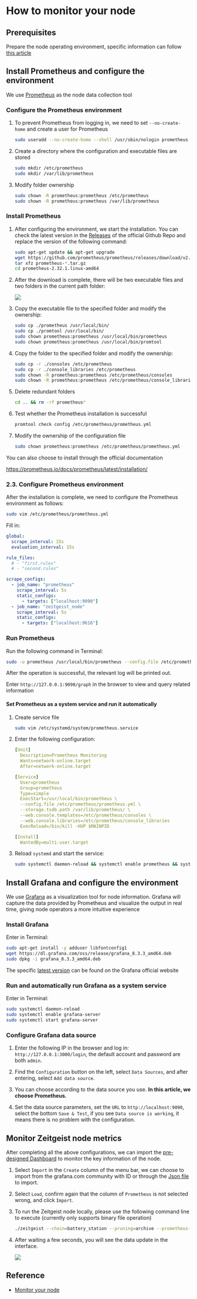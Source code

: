 # How to monitor your node

## Prerequisites

Prepare the node operating environment, specific information can follow [this article](https://docs.zeitgeist.pm/battery-station)

## Install Prometheus and configure the environment

We use [Prometheus](https://prometheus.io/docs/introduction/overview/) as the node data collection tool

### Configure the Prometheus environment

1. To prevent Prometheus from logging in, we need to set `--no-create-home` and create a user for Prometheus

   ```bash
   sudo useradd --no-create-home --shell /usr/sbin/nologin prometheus
   ```

2. Create a directory where the configuration and executable files are stored

   ```bash
   sudo mkdir /etc/prometheus
   sudo mkdir /var/lib/prometheus
   ```

3. Modify folder ownership

   ```bash
   sudo chown -R prometheus:prometheus /etc/prometheus
   sudo chown -R prometheus:prometheus /var/lib/prometheus
   ```

### Install Prometheus

1. After configuring the environment, we start the installation. You can check the latest version in the [Releases](https://github.com/prometheus/prometheus/releases) of the official Github Repo and replace the version of the following command:

   ```bash
   sudo apt-get update && apt-get upgrade
   wget https://github.com/prometheus/prometheus/releases/download/v2.32.1/prometheus-2.32.1.linux-amd64.tar.gz
   tar xfz prometheus-*.tar.gz
   cd prometheus-2.32.1.linux-amd64
   ```

2. After the download is complete, there will be two executable files and two folders in the current path folder:

   ![](../static/img/textart.png)

3. Copy the executable file to the specified folder and modify the ownership:

   ```bash
   sudo cp ./prometheus /usr/local/bin/
   sudo cp ./promtool /usr/local/bin/
   sudo chown prometheus:prometheus /usr/local/bin/prometheus
   sudo chown prometheus:prometheus /usr/local/bin/promtool
   ```

4. Copy the folder to the specified folder and modify the ownership:

   ```bash
   sudo cp -r ./consoles /etc/prometheus
   sudo cp -r ./console_libraries /etc/prometheus
   sudo chown -R prometheus:prometheus /etc/prometheus/consoles
   sudo chown -R prometheus:prometheus /etc/prometheus/console_libraries
   ```

5. Delete redundant folders

   ```bash
   cd .. && rm -rf prometheus*
   ```

6. Test whether the Prometheus installation is successful

   ```bash
   promtool check config /etc/prometheus/prometheus.yml
   ```

7. Modify the ownership of the configuration file

   ```bash
   sudo chown prometheus:prometheus /etc/prometheus/prometheus.yml
   ```

You can also choose to install through the official documentation

<https://prometheus.io/docs/prometheus/latest/installation/>

### 2.3. Configure Prometheus environment

After the installation is complete, we need to configure the Prometheus environment as follows:

```bash
sudo vim /etc/prometheus/prometheus.yml
```

Fill in:

```yaml
global:
  scrape_interval: 15s
  evaluation_interval: 15s

rule_files:
  # - "first.rules"
  # - "second.rules"

scrape_configs:
  - job_name: "prometheus"
    scrape_interval: 5s
    static_configs:
      - targets: ["localhost:9090"]
  - job_name: "zeitgeist_node"
    scrape_interval: 5s
    static_configs:
      - targets: ["localhost:9616"]
```

### Run Prometheus

Run the following command in Terminal:

```bash
sudo -u prometheus /usr/local/bin/prometheus --config.file /etc/prometheus/prometheus.yml --storage.tsdb.path /var/lib/prometheus/ --web.console.templates=/etc/prometheus/consoles --web.console.libraries=/etc/prometheus/console_libraries
```

After the operation is successful, the relevant log will be printed out.

Enter `http://127.0.0.1:9090/graph` in the browser to view and query related information

#### Set Prometheus as a system service and run it automatically

1. Create service file

   ```bash
   sudo vim /etc/systemd/system/prometheus.service
   ```

2. Enter the following configuration:

   ```yaml
   [Unit]
     Description=Prometheus Monitoring
     Wants=network-online.target
     After=network-online.target

   [Service]
     User=prometheus
     Group=prometheus
     Type=simple
     ExecStart=/usr/local/bin/prometheus \
     --config.file /etc/prometheus/prometheus.yml \
     --storage.tsdb.path /var/lib/prometheus/ \
     --web.console.templates=/etc/prometheus/consoles \
     --web.console.libraries=/etc/prometheus/console_libraries
     ExecReload=/bin/kill -HUP $MAINPID

   [Install]
     WantedBy=multi-user.target
   ```

3. Reload `systemd` and start the service:

   ```bash
   sudo systemctl daemon-reload && systemctl enable prometheus && systemctl start prometheus
   ```

## Install Grafana and configure the environment

We use [Grafana](https://grafana.com/grafana/) as a visualization tool for node information. Grafana will capture the data provided by Prometheus and visualize the output in real time, giving node operators a more intuitive experience

### Install Grafana

Enter in Terminal:

```bash
sudo apt-get install -y adduser libfontconfig1
wget https://dl.grafana.com/oss/release/grafana_8.3.3_amd64.deb
sudo dpkg -i grafana_8.3.3_amd64.deb
```

The specific [latest version](https://grafana.com/grafana/download) can be found on the Grafana official website

### Run and automatically run Grafana as a system service

Enter in Terminal:

```bash
sudo systemctl daemon-reload
sudo systemctl enable grafana-server
sudo systemctl start grafana-server
```

### Configure Grafana data source

1. Enter the following IP in the browser and log in: `http://127.0.0.1:3000/login`, the default account and password are both `admin`.

2. Find the `Configuration` button on the left, select `Data Sources`, and after entering, select `Add data source`.
3. You can choose according to the data source you use. **In this article, we choose Prometheus.**
4. Set the data source parameters, set the `URL` to `http://localhost:9090`, select the bottom `Save & Test`, if you see `Data source is working`, it means there is no problem with the configuration.

## Monitor Zeitgeist node metrics

After completing all the above configurations, we can import the [pre-designed Dashboard](https://grafana.com/grafana/dashboards/15424) to monitor the key information of the node.

1. Select `Import` in the `Create` column of the menu bar, we can choose to import from the grafana.com community with ID or through the [Json file](https://github.com/Whisker17/Zeitgeist-Node-Monitor/blob/main/zeitgeist-node-monitor.json) to import.

2. Select `Load`, confirm again that the column of `Prometheus` is not selected wrong, and click `Import`.

3. To run the Zeitgeist node locally, please use the following command line to execute (currently only supports binary file operation)

   ```bash
   ./zeitgeist --chain=battery_station --pruning=archive --prometheus-port=9616
   ```

4. After waiting a few seconds, you will see the data update in the interface.

   ![](../static/img/grafana.png)

## Reference

- [Monitor your node](https://wiki.polkadot.network/docs/maintain-guides-how-to-monitor-your-node)
